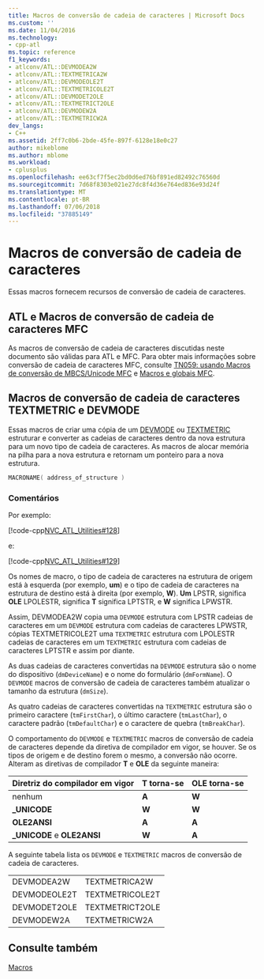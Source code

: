 ```yaml
---
title: Macros de conversão de cadeia de caracteres | Microsoft Docs
ms.custom: ''
ms.date: 11/04/2016
ms.technology:
- cpp-atl
ms.topic: reference
f1_keywords:
- atlconv/ATL::DEVMODEA2W
- atlconv/ATL::TEXTMETRICA2W
- atlconv/ATL::DEVMODEOLE2T
- atlconv/ATL::TEXTMETRICOLE2T
- atlconv/ATL::DEVMODET2OLE
- atlconv/ATL::TEXTMETRICT2OLE
- atlconv/ATL::DEVMODEW2A
- atlconv/ATL::TEXTMETRICW2A
dev_langs:
- C++
ms.assetid: 2ff7c0b6-2bde-45fe-897f-6128e18e0c27
author: mikeblome
ms.author: mblome
ms.workload:
- cplusplus
ms.openlocfilehash: ee63cf7f5ec2bd0d6ed76bf891ed82492c76560d
ms.sourcegitcommit: 7d68f8303e021e27dc8f4d36e764ed836e93d24f
ms.translationtype: MT
ms.contentlocale: pt-BR
ms.lasthandoff: 07/06/2018
ms.locfileid: "37885149"
---
```

# <a name="string-conversion-macros"></a>Macros de conversão de cadeia de caracteres

Essas macros fornecem recursos de conversão de cadeia de caracteres.  
 
##  <a name="atl_and_mfc_string_conversion_macros"></a>  ATL e Macros de conversão de cadeia de caracteres MFC

As macros de conversão de cadeia de caracteres discutidas neste documento são válidas para ATL e MFC. Para obter mais informações sobre conversão de cadeia de caracteres MFC, consulte [TN059: usando Macros de conversão de MBCS/Unicode MFC](../../mfc/tn059-using-mfc-mbcs-unicode-conversion-macros.md) e [Macros e globais MFC](../../mfc/reference/mfc-macros-and-globals.md).

##  <a name="devmode_and_textmetric_string_conversion_macros"></a>  Macros de conversão de cadeia de caracteres TEXTMETRIC e DEVMODE

Essas macros de criar uma cópia de um [DEVMODE](http://msdn.microsoft.com/library/windows/desktop/dd183565) ou [TEXTMETRIC](http://msdn.microsoft.com/library/windows/desktop/dd145132) estruturar e converter as cadeias de caracteres dentro da nova estrutura para um novo tipo de cadeia de caracteres. As macros de alocar memória na pilha para a nova estrutura e retornam um ponteiro para a nova estrutura.  
  
```cpp
MACRONAME( address_of_structure )
```  
  
### <a name="remarks"></a>Comentários

Por exemplo:  
  
[!code-cpp[NVC_ATL_Utilities#128](../../atl/codesnippet/cpp/string-conversion-macros_1.cpp)]  
  
e:  
  
[!code-cpp[NVC_ATL_Utilities#129](../../atl/codesnippet/cpp/string-conversion-macros_2.cpp)]  
  
Os nomes de macro, o tipo de cadeia de caracteres na estrutura de origem está à esquerda (por exemplo, **um**) e o tipo de cadeia de caracteres na estrutura de destino está à direita (por exemplo, **W**). **Um** LPSTR, significa **OLE** LPOLESTR, significa **T** significa LPTSTR, e **W** significa LPWSTR.  
  
Assim, DEVMODEA2W copia uma `DEVMODE` estrutura com LPSTR cadeias de caracteres em um `DEVMODE` estrutura com cadeias de caracteres LPWSTR, cópias TEXTMETRICOLE2T uma `TEXTMETRIC` estrutura com LPOLESTR cadeias de caracteres em um `TEXTMETRIC` estrutura com cadeias de caracteres LPTSTR e assim por diante.  
  
As duas cadeias de caracteres convertidas na `DEVMODE` estrutura são o nome do dispositivo (`dmDeviceName`) e o nome do formulário (`dmFormName`). O `DEVMODE` macros de conversão de cadeia de caracteres também atualizar o tamanho da estrutura (`dmSize`).  
  
As quatro cadeias de caracteres convertidas na `TEXTMETRIC` estrutura são o primeiro caractere (`tmFirstChar`), o último caractere (`tmLastChar`), o caractere padrão (`tmDefaultChar`) e o caractere de quebra (`tmBreakChar`).
  
O comportamento do `DEVMODE` e `TEXTMETRIC` macros de conversão de cadeia de caracteres depende da diretiva de compilador em vigor, se houver. Se os tipos de origem e de destino forem o mesmo, a conversão não ocorre. Alteram as diretivas de compilador **T** e **OLE** da seguinte maneira:  
  
|Diretriz do compilador em vigor|T torna-se|OLE torna-se|  
|----------------------------------|---------------|-----------------|  
|nenhum|**A**|**W**|  
|**\_UNICODE**|**W**|**W**|  
|**OLE2ANSI**|**A**|**A**|  
|**\_UNICODE** e **OLE2ANSI**|**W**|**A**|  
  
 A seguinte tabela lista os `DEVMODE` e `TEXTMETRIC` macros de conversão de cadeia de caracteres.  
  
|||  
|-|-|  
|DEVMODEA2W|TEXTMETRICA2W|  
|DEVMODEOLE2T|TEXTMETRICOLE2T|  
|DEVMODET2OLE|TEXTMETRICT2OLE|  
|DEVMODEW2A|TEXTMETRICW2A|  

## <a name="see-also"></a>Consulte também

[Macros](../../atl/reference/atl-macros.md)

